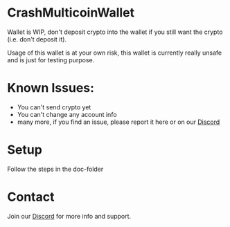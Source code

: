 # CrashMulticoinWallet
Wallet is WIP, don't deposit crypto into the wallet if you still want the crypto (i.e. don't deposit it).

Usage of this wallet is at your own risk, this wallet is currently really unsafe and is just for testing purpose.
# Known Issues:
- You can't send crypto yet
- You can't change any account info
- many more, if you find an issue, please report it here or on our 
  <a href="https://discord.gg/uzDTtM9deM">Discord</a>

# Setup
Follow the steps in the doc-folder

# Contact
Join our <a href="https://discord.gg/uzDTtM9deM">Discord</a> for more info and support.